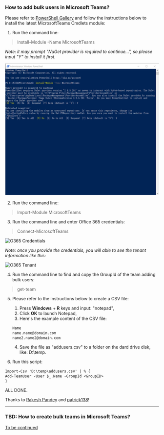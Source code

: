### How to add bulk users in Microsoft Teams?
Please refer to [PowerShell Gallery](https://www.powershellgallery.com/packages/MicrosoftTeams/) and follow the instructions below to install the latest MicrosoftTeams Cmdlets module:

1. Run the command line:
> Install-Module -Name MicrosoftTeams

*Note: it may prompt "NuGet provider is required to continue...", so please input "Y" to install it first.*

![Teams Module](https://github.com/PeterWxin/powershell/blob/master/MicrosoftTeams/Screenshots/PowerShell_Teams01.png)

2. Run the command line:
> Import-Module MicrosoftTeams

3. Run the command line and enter Office 365 credentials:
> Connect-MicrosoftTeams

![O365 Credentials](https://flexmind.co/wp-content/uploads/2020/02/image-11.png)

*Note: once you provide the credentials, you will able to see the tenant information like this:*

![O365 Tenant](https://flexmind.co/wp-content/uploads/2020/02/image-12.png)

4. Run the command line to find and copy the GroupId of the team adding bulk users:
> get-team

5. Please refer to the instructions below to create a CSV file:
   
   1) Press **Windows** + **R** keys and input: "notepad",  
   2) Click **OK** to launch Notepad,  
   3) Here's the example content of the CSV file:
      
   ```
   Name
   name.name@domain.com
   name2.name2@domain.com
   ```
   4) Save the file as "addusers.csv" to a folder on the dard drive disk, like: D:\temp.

6. Run this script:

```
Import-Csv 'D:\temp\addusers.csv' | % { 
Add-TeamUser -User $_.Name -GroupId <GroupID>
} 
```

ALL DONE.

Thanks to [Rakesh Pandey](https://flexmind.co/blog/how-to-add-bulk-users-from-csv-file-to-ms-teams-using-powershell/) and [patrick138](https://gist.github.com/patrick138/83ba1745cf162e5e75437ab844fb6783)!

---
### TBD: How to create bulk teams in Microsoft Teams?
[To be continued](https://www.jijitechnologies.com/blogs/create-teams-microsoft-teams-powershell)
